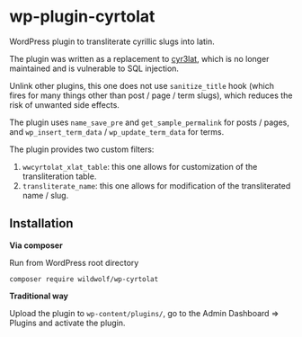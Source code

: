 # wp-plugin-cyrtolat

WordPress plugin to transliterate cyrillic slugs into latin.

The plugin was written as a replacement to [cyr3lat](https://wordpress.org/plugins/cyr3lat/),
which is no longer maintained and is vulnerable to SQL injection.

Unlink other plugins, this one does not use `sanitize_title` hook (which fires for many things
other than post / page / term slugs), which reduces the risk of unwanted side effects.

The plugin uses `name_save_pre` and `get_sample_permalink` for posts / pages, and
`wp_insert_term_data` / `wp_update_term_data` for terms.

The plugin provides two custom filters:
1. `wwcyrtolat_xlat_table`: this one allows for customization of the transliteration table.
2. `transliterate_name`: this one allows for modification of the transliterated name / slug.

## Installation

**Via composer**

Run from WordPress root directory

```
composer require wildwolf/wp-cyrtolat
```

**Traditional way**

Upload the plugin to `wp-content/plugins/`, go to the Admin Dashboard => Plugins and activate the plugin.
